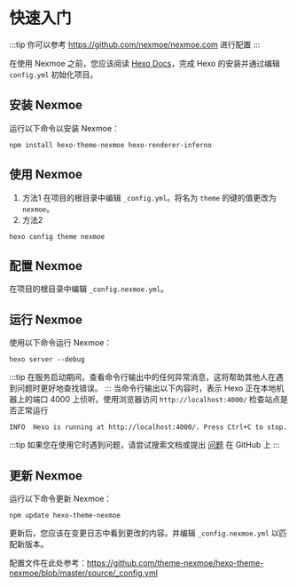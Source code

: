 # 快速入门

:::tip
你可以参考 <https://github.com/nexmoe/nexmoe.com> 进行配置
:::

在使用 Nexmoe 之前，您应该阅读 [Hexo Docs](https://hexo.io/docs/index.html)，完成 Hexo 的安装并通过编辑 `config.yml` 初始化项目。

## 安装 Nexmoe

运行以下命令以安装 Nexmoe：

```shell
npm install hexo-theme-nexmoe hexo-renderer-inferno
```

## 使用 Nexmoe

1. 方法1 在项目的根目录中编辑 `_config.yml`。将名为 `theme` 的键的值更改为 `nexmoe`。
2. 方法2
  
```shell
hexo config theme nexmoe
```

## 配置 Nexmoe

在项目的根目录中编辑 `_config.nexmoe.yml`。

## 运行 Nexmoe

使用以下命令运行 Nexmoe：

```shell
hexo server --debug
```

:::tip
在服务启动期间，查看命令行输出中的任何异常消息，这将帮助其他人在遇到问题时更好地查找错误。
:::
当命令行输出以下内容时，表示 Hexo 正在本地机器上的端口 4000 上侦听。使用浏览器访问 `http://localhost:4000/` 检查站点是否正常运行

```shell
INFO  Hexo is running at http://localhost:4000/. Press Ctrl+C to stop.
```

:::tip
如果您在使用它时遇到问题，请尝试搜索文档或提出 [问题](https://github.com/nexmoe/hexo-theme-nexmoe/issues/new) 在 GitHub 上
:::

## 更新 Nexmoe

运行以下命令更新 Nexmoe：

```shell
npm update hexo-theme-nexmoe
```

更新后，您应该在变更日志中看到更改的内容。并编辑 `_config.nexmoe.yml` 以匹配新版本。

配置文件在此处参考：<https://github.com/theme-nexmoe/hexo-theme-nexmoe/blob/master/source/_config.yml>
